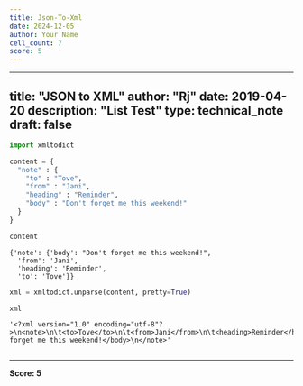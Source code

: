 ```yaml
---
title: Json-To-Xml
date: 2024-12-05
author: Your Name
cell_count: 7
score: 5
---
```


---
title: "JSON to XML"
author: "Rj"
date: 2019-04-20
description: "List Test"
type: technical_note
draft: false
---

```python
import xmltodict
```


```python
content = {
  "note" : {
    "to" : "Tove",
    "from" : "Jani",
    "heading" : "Reminder",
    "body" : "Don't forget me this weekend!"
  }
}
```


```python
content
```




    {'note': {'body': "Don't forget me this weekend!",
      'from': 'Jani',
      'heading': 'Reminder',
      'to': 'Tove'}}




```python
xml = xmltodict.unparse(content, pretty=True)
```


```python
xml
```




    '<?xml version="1.0" encoding="utf-8"?>\n<note>\n\t<to>Tove</to>\n\t<from>Jani</from>\n\t<heading>Reminder</heading>\n\t<body>Don\'t forget me this weekend!</body>\n</note>'




```python

```


---
**Score: 5**